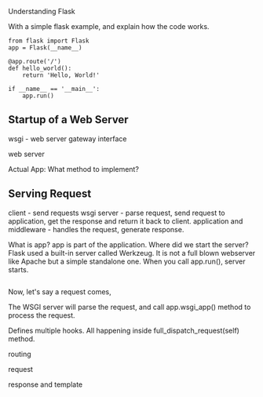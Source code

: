 Understanding Flask

With a simple flask example, and explain how the code works.

```
from flask import Flask
app = Flask(__name__)

@app.route('/')
def hello_world():
    return 'Hello, World!'

if __name__ == '__main__':
    app.run()
```

## Startup of a Web Server
wsgi - web server gateway interface

web server

Actual App: What method to implement?



## Serving Request

client  - send requests
wsgi server - parse request, send request to application, get the response and return it back to client.
application and middleware - handles the request, generate response.


What is app?
app is part of the application. Where did we start the server?
Flask used a built-in server called Werkzeug. It is not a full blown webserver like Apache but a simple standalone one. When you call app.run(), server starts.

```

```

Now, let's say a request comes,

The WSGI server will parse the request, and call app.wsgi_app() method to process the request.

Defines multiple hooks. All happening inside full_dispatch_request(self) method.

routing

request

response and template
